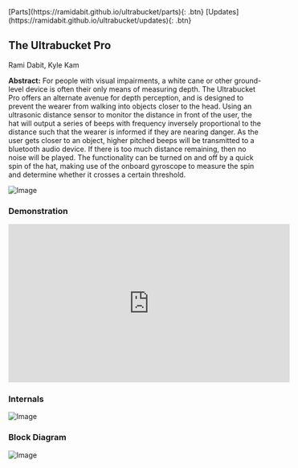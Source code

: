 <link rel="stylesheet" href="styles.css">
[Parts](https://ramidabit.github.io/ultrabucket/parts){: .btn}
[Updates](https://ramidabit.github.io/ultrabucket/updates){: .btn}


## The Ultrabucket Pro

Rami Dabit, Kyle Kam

**Abstract:** For people with visual impairments, a white cane or other ground-level device is often their only means of measuring depth. The Ultrabucket Pro offers an alternate avenue for depth perception, and is designed to prevent the wearer from walking into objects closer to the head. Using an ultrasonic distance sensor to monitor the distance in front of the user, the hat will output a series of beeps with frequency inversely proportional to the distance such that the wearer is informed if they are nearing danger. As the user gets closer to an object, higher pitched beeps will be transmitted to a bluetooth audio device. If there is too much distance remaining, then no noise will be played. The functionality can be turned on and off by a quick spin of the hat, making use of the onboard gyroscope to measure the spin and determine whether it crosses a certain threshold.

![Image](https://i.imgur.com/IhUcovg.png)

### Demonstration
<iframe width="560" height="315" src="https://www.youtube.com/embed/yDvMxbEF3eI" frameborder="0" allow="accelerometer; autoplay; clipboard-write; encrypted-media; gyroscope; picture-in-picture" allowfullscreen></iframe>

### Internals
![Image](https://i.imgur.com/HGnQyTU.jpg)

### Block Diagram
![Image](https://i.imgur.com/KpoVYrc.png)
